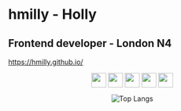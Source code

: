 # hmilly - Holly

## Frontend developer - London N4

https://hmilly.github.io/

<div display="inline-block" padding="10px 0" align="center">
<img src="https://img.shields.io/badge/-Git-grey?logo=git&logoColor=white&logoWidth=10" height="30px" align="center">
<img src="https://img.shields.io/badge/-HTML-orange?logo=HTML5&logoColor=white&logoWidth=10" height="30px"  align="center">
<img src="https://img.shields.io/badge/-CSS-1E90FF?logo=css3&logoColor=white&logoWidth=10" height="30px"  align="center">
<img src="https://img.shields.io/badge/-JS-yellow?logo=javascript&logoColor=white&logoWidth=10" height="30px"  align="center">
<img src="https://img.shields.io/badge/-ReactJs-4682B4?logo=react&logoColor=white&logoWidth=10" height="30px"  align="center">
</div>

<div padding="10px 0" align="center">

![Top Langs](https://github-readme-stats.vercel.app/api/top-langs/?username=hmilly&layout=compact)

</div>
